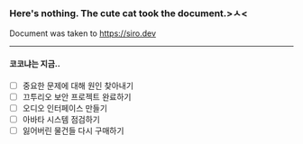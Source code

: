 ### Here's nothing. The cute cat took the document.>ㅅ<
Document was taken to https://siro.dev

----
#### 코코냐는 지금..
 - [ ] 중요한 문제에 대해 원인 찾아내기
 - [ ] 끄투리오 보안 프로젝트 완료하기
 - [ ] 오디오 인터페이스 만들기
 - [ ] 아바타 시스템 점검하기
 - [ ] 잃어버린 물건들 다시 구매하기
